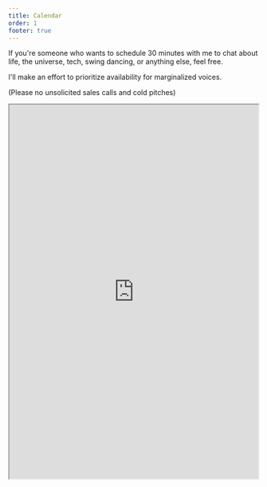 ```yaml
---
title: Calendar
order: 1
footer: true
---
```


If you're someone who wants to schedule 30 minutes with me to chat about life, the universe, tech, swing dancing, or anything else, feel free.

I'll make an effort to prioritize availability for marginalized voices.

(Please no unsolicited sales calls and cold pitches)

<div class="bordered-box" style="display: flex; place-content: center;">
    <iframe src="https://calendly.com/hazelweakly/connect?hide_event_type_details=1" style="min-width: 320px; width: 100%; height: 750px;"></iframe>
</div>
